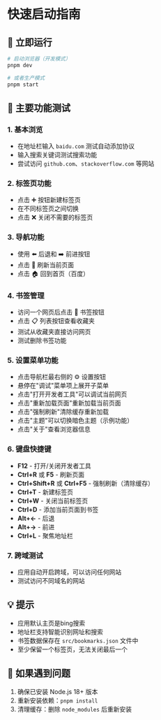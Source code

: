 # 快速启动指南

## 🚀 立即运行

```bash
# 启动浏览器（开发模式）
pnpm dev

# 或者生产模式
pnpm start
```

## 🎯 主要功能测试

### 1. 基本浏览
- 在地址栏输入 `baidu.com` 测试自动添加协议
- 输入搜索关键词测试搜索功能
- 尝试访问 `github.com`、`stackoverflow.com` 等网站

### 2. 标签页功能
- 点击 ➕ 按钮新建标签页
- 在不同标签页之间切换
- 点击 ❌ 关闭不需要的标签页

### 3. 导航功能
- 使用 ⬅️ 后退和 ➡️ 前进按钮
- 点击 🔄 刷新当前页面
- 点击 🏠 回到首页（百度）

### 4. 书签管理
- 访问一个网页后点击 🔖 书签按钮
- 点击 📋 列表按钮查看收藏夹
- 测试从收藏夹直接访问网页
- 测试删除书签功能

### 5. 设置菜单功能
- 点击导航栏最右侧的 ⚙️ 设置按钮
- 悬停在"调试"菜单项上展开子菜单
- 点击"打开开发者工具"可以调试当前网页
- 点击"重新加载页面"重新加载当前页面
- 点击"强制刷新"清除缓存重新加载
- 点击"主题"可以切换暗色主题（示例功能）
- 点击"关于"查看浏览器信息

### 6. 键盘快捷键
- **F12** - 打开/关闭开发者工具
- **Ctrl+R** 或 **F5** - 刷新页面
- **Ctrl+Shift+R** 或 **Ctrl+F5** - 强制刷新（清除缓存）
- **Ctrl+T** - 新建标签页
- **Ctrl+W** - 关闭当前标签页
- **Ctrl+D** - 添加当前页面到书签
- **Alt+←** - 后退
- **Alt+→** - 前进
- **Ctrl+L** - 聚焦地址栏

### 7. 跨域测试
- 应用自动开启跨域，可以访问任何网站
- 测试访问不同域名的网站

## 💡 提示

- 应用默认主页是bing搜索
- 地址栏支持智能识别网址和搜索
- 书签数据保存在 `src/bookmarks.json` 文件中
- 至少保留一个标签页，无法关闭最后一个

## 🔧 如果遇到问题

1. 确保已安装 Node.js 18+ 版本
2. 重新安装依赖：`pnpm install`
3. 清理缓存：删除 `node_modules` 后重新安装 